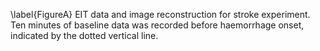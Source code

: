 \label{FigureA} EIT data and image reconstruction for stroke experiment. Ten minutes of baseline data was recorded before haemorrhage onset, indicated by the dotted vertical line.